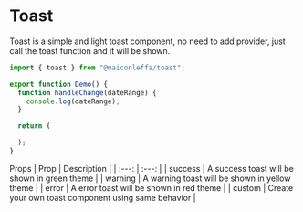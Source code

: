 # Toast

Toast is a simple and light toast component, no need to add provider, just call the toast function and it will be shown.

```jsx
import { toast } from "@maiconleffa/toast";

export function Demo() {
  function handleChange(dateRange) {
    console.log(dateRange);
  }

  return (

  );
}
```

Props
| Prop | Description |
| :---: | :---: |
| success | A success toast will be shown in green theme |
| warning | A warning toast will be shown in yellow theme |
| error | A error toast will be shown in red theme |
| custom | Create your own toast component using same behavior |
